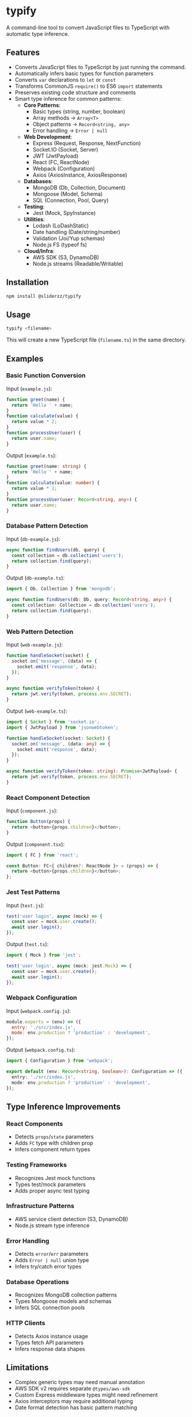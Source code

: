 # typify

A command-line tool to convert JavaScript files to TypeScript with automatic type inference.

## Features

- Converts JavaScript files to TypeScript by just running the command.
- Automatically infers basic types for function parameters
- Converts `var` declarations to `let` or `const`
- Transforms CommonJS `require()` to ES6 `import` statements
- Preserves existing code structure and comments
- Smart type inference for common patterns:
  - **Core Patterns**:
    - Basic types (string, number, boolean)
    - Array methods → `Array<T>`
    - Object patterns → `Record<string, any>`
    - Error handling → `Error | null`
  - **Web Development**:
    - Express (Request, Response, NextFunction)
    - Socket.IO (Socket, Server)
    - JWT (JwtPayload)
    - React (FC, ReactNode)
    - Webpack (Configuration)
    - Axios (AxiosInstance, AxiosResponse)
  - **Databases**:
    - MongoDB (Db, Collection, Document)
    - Mongoose (Model, Schema)
    - SQL (Connection, Pool, Query)
  - **Testing**:
    - Jest (Mock, SpyInstance)
  - **Utilities**:
    - Lodash (LoDashStatic)
    - Date handling (Date/string/number)
    - Validation (Joi/Yup schemas)
    - Node.js FS (typeof fs)
  - **Cloud/Infra**:
    - AWS SDK (S3, DynamoDB)
    - Node.js streams (Readable/Writable)

## Installation

```bash
npm install @sliderzz/typify
```

## Usage

```bash
typify <filename>
```

This will create a new TypeScript file (`filename.ts`) in the same directory.

## Examples

### Basic Function Conversion

Input (`example.js`):

```javascript
function greet(name) {
  return 'Hello ' + name;
}
function calculate(value) {
  return value * 2;
}
function processUser(user) {
  return user.name;
}
```

Output (`example.ts`):

```typescript
function greet(name: string) {
  return 'Hello ' + name;
}
function calculate(value: number) {
  return value * 2;
}
function processUser(user: Record<string, any>) {
  return user.name;
}
```

### Database Pattern Detection

Input (`db-example.js`):

```javascript
async function findUsers(db, query) {
  const collection = db.collection('users');
  return collection.find(query);
}
```

Output (`db-example.ts`):

```typescript
import { Db, Collection } from 'mongodb';

async function findUsers(db: Db, query: Record<string, any>) {
  const collection: Collection = db.collection('users');
  return collection.find(query);
}
```

### Web Pattern Detection

Input (`web-example.js`):

```javascript
function handleSocket(socket) {
  socket.on('message', (data) => {
    socket.emit('response', data);
  });
}

async function verifyToken(token) {
  return jwt.verify(token, process.env.SECRET);
}
```

Output (`web-example.ts`):

```typescript
import { Socket } from 'socket.io';
import { JwtPayload } from 'jsonwebtoken';

function handleSocket(socket: Socket) {
  socket.on('message', (data: any) => {
    socket.emit('response', data);
  });
}

async function verifyToken(token: string): Promise<JwtPayload> {
  return jwt.verify(token, process.env.SECRET);
}
```

### React Component Detection

Input (`component.js`):

```javascript
function Button(props) {
  return <button>{props.children}</button>;
}
```

Output (`component.tsx`):

```typescript
import { FC } from 'react';

const Button: FC<{ children?: ReactNode }> = (props) => {
  return <button>{props.children}</button>;
};
```

### Jest Test Patterns

Input (`test.js`):

```javascript
test('user login', async (mock) => {
  const user = mock.user.create();
  await user.login();
});
```

Output (`test.ts`):

```typescript
import { Mock } from 'jest';

test('user login', async (mock: jest.Mock) => {
  const user = mock.user.create();
  await user.login();
});
```

### Webpack Configuration

Input (`webpack.config.js`):

```javascript
module.exports = (env) => ({
  entry: './src/index.js',
  mode: env.production ? 'production' : 'development',
});
```

Output (`webpack.config.ts`):

```typescript
import { Configuration } from 'webpack';

export default (env: Record<string, boolean>): Configuration => ({
  entry: './src/index.js',
  mode: env.production ? 'production' : 'development',
});
```

## Type Inference Improvements

### React Components

- Detects `props`/`state` parameters
- Adds `FC` type with children prop
- Infers component return types

### Testing Frameworks

- Recognizes Jest mock functions
- Types test/mock parameters
- Adds proper async test typing

### Infrastructure Patterns

- AWS service client detection (S3, DynamoDB)
- Node.js stream type inference

### Error Handling

- Detects `error`/`err` parameters
- Adds `Error | null` union type
- Infers try/catch error types

### Database Operations

- Recognizes MongoDB collection patterns
- Types Mongoose models and schemas
- Infers SQL connection pools

### HTTP Clients

- Detects Axios instance usage
- Types fetch API parameters
- Infers response data shapes

## Limitations

- Complex generic types may need manual annotation
- AWS SDK v2 requires separate `@types/aws-sdk`
- Custom Express middleware types might need refinement
- Axios interceptors may require additional typing
- Date format detection has basic pattern matching
